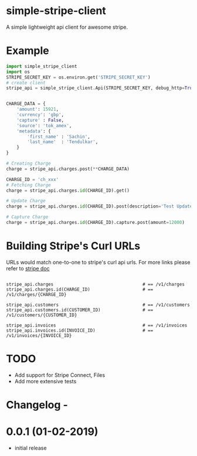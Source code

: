 # simple-stripe-client
A simple lightweight api client for awesome stripe.

# Example

```python
import simple_stripe_client
import os
STRIPE_SECRET_KEY = os.environ.get('STRIPE_SECRET_KEY')
# create client
stripe_api = simple_stripe_client.Api(STRIPE_SECRET_KEY, debug_http=True)


CHARGE_DATA = {
    'amount': 15921,
    'currency': 'gbp',
    'capture' : False,
    'source': 'tok_amex',
    'metadata': {
        'first_name' : 'Sachin',
        'last_name'  : 'Tendulkar',
    } 
}

# Creating Charge
charge = stripe_api.charges.post(**CHARGE_DATA)

CHARGE_ID = 'ch_xxx'
# Fetching Charge
charge = stripe_api.charges.id(CHARGE_ID).get()

# Update Charge
charge = stripe_api.charges.id(CHARGE_ID).post(description='Test Update')

# Capture Charge
charge = stripe_api.charges.id(CHARGE_ID).capture.post(amount=12000)


```

# Building Stripe's Curl URLs


URLs would match one-to-one to stripe's curl api urls.
For more links please refer to [stripe doc](https://stripe.com/docs/api?lang=curl)

```

stripe_api.charges                                  # == /v1/charges
stripe_api.charges.id(CHARGE_ID)                    # == /v1/charges/{CHARGE_ID}    

stripe_api.customers                                # == /v1/customers
stripe_api.customers.id(CUSTOMER_ID)                # == /v1/customers/{CUSTOMER_ID}

stripe_api.invoices                                 # == /v1/invoices
stripe_api.invoices.id(INVOICE_ID)                  # == /v1/invoices/{INVOICE_ID}

```

# TODO
 * Add support for Stripe Connect, Files
 * Add more extensive tests

# Changelog -

# 0.0.1 (01-02-2019)
 * initial release
